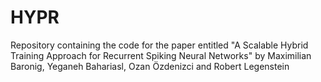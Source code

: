 # HYPR
Repository containing the code for the paper entitled "A Scalable Hybrid Training Approach for Recurrent Spiking Neural Networks" by Maximilian Baronig, Yeganeh Bahariasl, Ozan Özdenizci and Robert Legenstein
